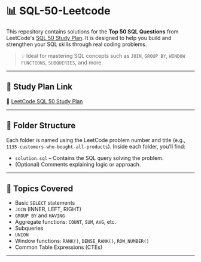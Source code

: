 <p align="center">
  <h1>📊 SQL-50-Leetcode</h1>
</p>

This repository contains solutions for the **Top 50 SQL Questions** from LeetCode's [SQL 50 Study Plan](https://leetcode.com/studyplan/top-sql-50/). It is designed to help you build and strengthen your SQL skills through real coding problems.

> 💡 Ideal for mastering SQL concepts such as `JOIN`, `GROUP BY`, `WINDOW FUNCTIONS`, `SUBQUERIES`, and more.

---

## 🔗 Study Plan Link

📘 [LeetCode SQL 50 Study Plan](https://leetcode.com/studyplan/top-sql-50/)

---

## 📁 Folder Structure

Each folder is named using the LeetCode problem number and title (e.g., `1135-customers-who-bought-all-products`). Inside each folder, you’ll find:

- `solution.sql` – Contains the SQL query solving the problem.
- (Optional) Comments explaining logic or approach.

---

## 🧠 Topics Covered

- Basic `SELECT` statements
- `JOIN` (INNER, LEFT, RIGHT)
- `GROUP BY` and `HAVING`
- Aggregate functions: `COUNT`, `SUM`, `AVG`, etc.
- Subqueries
- `UNION`
- Window functions: `RANK()`, `DENSE_RANK()`, `ROW_NUMBER()`
- Common Table Expressions (CTEs)

---
